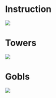 # Instruction


![](https://github.com/FM3D/cakeprotector/blob/master/Wiki/000.PNG?raw=true)

# Towers

![](https://github.com/FM3D/cakeprotector/blob/master/Wiki/001.PNG?raw=true)

# Gobls

![](https://github.com/FM3D/cakeprotector/blob/master/Wiki/002.PNG?raw=true)
